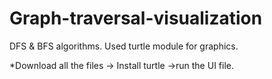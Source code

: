 # Graph-traversal-visualization
DFS &amp; BFS algorithms.
Used turtle module for graphics.

*Download all the files -> Install turtle ->run the UI file.
